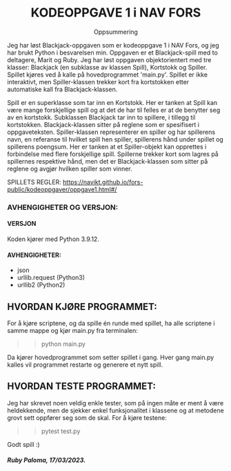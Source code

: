<h1 align="center">KODEOPPGAVE 1 i NAV FORS</h1>

<p align="center">Oppsummering</p>


Jeg har løst Blackjack-oppgaven som er kodeoppgave 1 i NAV Fors, og jeg har brukt Python i besvarelsen min.
Oppgaven er et Blackjack-spill med to deltagere, Marit og Ruby. Jeg har løst oppgaven objektorientert med tre klasser:
Blackjack (en subklasse av klassen Spill), Kortstokk og Spiller. Spillet kjøres ved å kalle på hovedprogrammet 'main.py'. 
Spillet er ikke interaktivt, men Spiller-klassen trekker kort fra kortstokken etter automatiske kall fra Blackjack-klassen.

Spill er en superklasse som tar inn en Kortstokk. Her er tanken at Spill kan være mange forskjellige spill og at det de 
har til felles er at de benytter seg av en kortstokk. Subklassen Blackjack tar inn to spillere, i tillegg til kortstokken. 
Blackjack-klassen sitter på reglene som er spesifisert i oppgaveteksten. Spiller-klassen representerer en spiller og har 
spillerens navn, en referanse til hvilket spill hen spiller, spillerens hånd under spillet og spillerens poengsum. 
Her er tanken at et Spiller-objekt kan opprettes i forbindelse med flere forskjellige spill. Spillerne trekker kort som 
lagres på spillernes respektive hånd, men det er Blackjack-klassen som sitter på reglene og avgjør hvilken spiller som vinner. 

SPILLETS REGLER: https://navikt.github.io/fors-public/kodeoppgaver/oppgave1.html#/ 



### AVHENGIGHETER OG VERSJON:
#### VERSJON
Koden kjører med Python 3.9.12.

#### AVHENGIGHETER:
- json
- urllib.request (Python3)
- urllib2 (Python2)


## HVORDAN KJØRE PROGRAMMET:
For å kjøre scriptene, og da spille én runde med spillet, ha alle scriptene i samme mappe og kjør main.py fra terminalen:

>> python main.py

Da kjører hovedprogrammet som setter spillet i gang. Hver gang main.py kalles vil programmet restarte og generere et 
nytt spill.


## HVORDAN TESTE PROGRAMMET:
Jeg har skrevet noen veldig enkle tester, som på ingen måte er ment å være heldekkende, men de sjekker enkel 
funksjonalitet i klassene og at metodene grovt sett oppfører seg som de skal. For å kjøre testene:
>> pytest test.py

Godt spill :)

##### Ruby Paloma, 17/03/2023.
